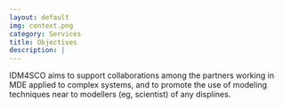```yaml
---
layout: default
img: context.png
category: Services
title: Objectives
description: |
---
```

IDM4SCO aims to support collaborations among the partners working in MDE applied to complex systems, and to promote the use of modeling techniques near to modellers (eg, scientist) of any displines. 